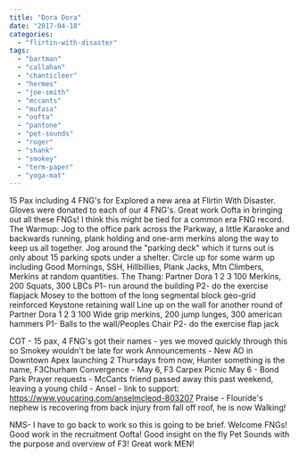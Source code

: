 ```yaml
---
title: "Dora Dora"
date: "2017-04-18"
categories: 
  - "flirtin-with-disaster"
tags: 
  - "bartman"
  - "callahan"
  - "chanticleer"
  - "hermes"
  - "joe-smith"
  - "mccants"
  - "mufasa"
  - "oofta"
  - "pantone"
  - "pet-sounds"
  - "roger"
  - "shank"
  - "smokey"
  - "term-paper"
  - "yoga-mat"
---
```


15 Pax including 4 FNG's for Explored a new area at Flirtin With Disaster. Gloves were donated to each of our 4 FNG's. Great work Oofta in bringing out all these FNGs! I think this might be tied for a common era FNG record. The Warmup: Jog to the office park across the Parkway, a little Karaoke and backwards running, plank holding and one-arm merkins along the way to keep us all together. Jog around the "parking deck" which it turns out is only about 15 parking spots under a shelter. Circle up for some warm up including Good Mornings, SSH, Hillbillies, Plank Jacks, Mtn Climbers, Merkins at random quantities. The Thang: Partner Dora 1 2 3 100 Merkins, 200 Squats, 300 LBCs P1- run around the building P2- do the exercise flapjack Mosey to the bottom of the long segmental block geo-grid reinforced Keystone retaining wall Line up on the wall for another round of Partner Dora 1 2 3 100 Wide grip merkins, 200 jump lunges, 300 american hammers P1- Balls to the wall/Peoples Chair P2- do the exercise flap jack

COT - 15 pax, 4 FNG's got their names - yes we moved quickly through this so Smokey wouldn't be late for work Announcements - New AO in Downtown Apex launching 2 Thursdays from now, Hunter something is the name, F3Churham Convergence - May 6, F3 Carpex Picnic May 6 - Bond Park Prayer requests - McCants friend passed away this past weekend, leaving a young child - Ansel - link to support: https://www.youcaring.com/anselmcleod-803207 Praise - Flouride's nephew is recovering from back injury from fall off roof, he is now Walking!

NMS- I have to go back to work so this is going to be brief. Welcome FNGs! Good work in the recruitment Oofta! Good insight on the fly Pet Sounds with the purpose and overview of F3! Great work MEN!
